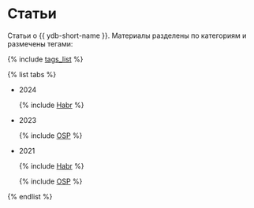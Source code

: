 # Статьи

Статьи о {{ ydb-short-name }}. Материалы разделены по категориям и размечены тегами:


{% include [tags_list](./_includes/tags_list.md) %}


{% list tabs %}

- 2024

  {% include [Habr](./_includes/publications/2024/Habr.md) %}

- 2023
  
  {% include [OSP](./_includes/publications/2023/osp.md) %}

- 2021

  {% include [Habr](./_includes/publications/2021/Habr.md) %}

  {% include [OSP](./_includes/publications/2021/osp.md) %}

{% endlist %}


